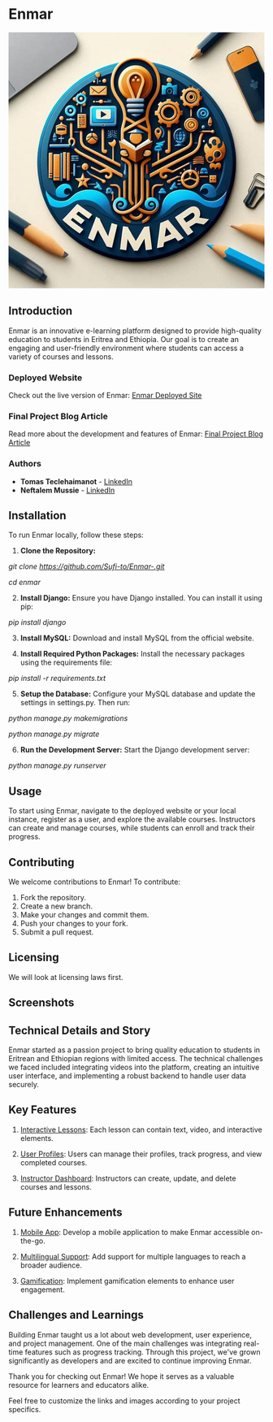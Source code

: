 # Enmar

![Enmar Logo](/ELP/learningplatform/static/images/enmar_logo.jpeg)

## Introduction

Enmar is an innovative e-learning platform designed to provide high-quality education to students in Eritrea and Ethiopia. Our goal is to create an engaging and user-friendly environment where students can access a variety of courses and lessons. 

### Deployed Website
Check out the live version of Enmar: [Enmar Deployed Site](https://enmar.pythonanywhere.com/learningPlatform/)

### Final Project Blog Article
Read more about the development and features of Enmar: [Final Project Blog Article](https://medium.com/@nhagos2000/empowering-self-learning-building-an-e-learning-platform-for-ethiopian-and-eritrean-learners-331aab09b8af)

### Authors
- **Tomas Teclehaimanot** - [LinkedIn](https://www.linkedin.com/in/tomas-teclehaimanot/)
- **Neftalem Mussie** - [LinkedIn](https://www.linkedin.com/in/neftalem-gebremicael/)

## Installation

To run Enmar locally, follow these steps:

1. **Clone the Repository:**

*git clone https://github.com/Sufi-to/Enmar-.git*
   
*cd enmar*

2. **Install Django:**
Ensure you have Django installed. You can install it using pip:

*pip install django*

3. **Install MySQL:**
Download and install MySQL from the official website.

4. **Install Required Python Packages:**
Install the necessary packages using the requirements file:

*pip install -r requirements.txt*

5. **Setup the Database:**
Configure your MySQL database and update the settings in settings.py. Then run:

*python manage.py makemigrations*

*python manage.py migrate*


6. **Run the Development Server:**
Start the Django development server:

*python manage.py runserver*


## Usage
To start using Enmar, navigate to the deployed website or your local instance, register as a user, and explore the available courses. Instructors can create and manage courses, while students can enroll and track their progress.

## Contributing
We welcome contributions to Enmar! To contribute:

1) Fork the repository.
2) Create a new branch.
3) Make your changes and commit them.
4) Push your changes to your fork.
5) Submit a pull request.

## Licensing
We will look at licensing laws first.

## Screenshots


## Technical Details and Story
Enmar started as a passion project to bring quality education to students in Eritrean and Ethiopian regions with limited access. The technical challenges we faced included integrating videos into the platform, creating an intuitive user interface, and implementing a robust backend to handle user data securely.

## Key Features
1. <u>Interactive Lessons</u>: Each lesson can contain text, video, and interactive elements.

2. <u>User Profiles</u>: Users can manage their profiles, track progress, and view completed courses.

3. <u>Instructor Dashboard</u>: Instructors can create, update, and delete courses and lessons.

## Future Enhancements
1. <u> Mobile App</u>: Develop a mobile application to make Enmar accessible on-the-go.

2. <u>Multilingual Support</u>: Add support for multiple languages to reach a broader audience.

3. <u>Gamification</u>: Implement gamification elements to enhance user engagement.

## Challenges and Learnings
Building Enmar taught us a lot about web development, user experience, and project management. One of the main challenges was integrating real-time features such as progress tracking. Through this project, we've grown significantly as developers and are excited to continue improving Enmar.

Thank you for checking out Enmar! We hope it serves as a valuable resource for learners and educators alike.


Feel free to customize the links and images according to your project specifics.